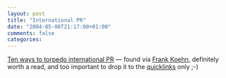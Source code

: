 ```yaml
---
layout: post
title: "International PR"
date: "2004-05-08T21:17:00+01:00"
comments: false
categories: 
---
```


<p><a href="http://johnporcaro.typepad.com/blog/2004/05/ten_ways_to_tor.html">Ten ways to torpedo international PR</a> &#8212; found via <a href="http://www.gadgetguy.de/archives/000805.php">Frank Koehn</a>, definitely worth a read, and too important to drop it to the <a href="/blog/st/cat_quicklinks.html">quicklinks</a> only ;-)</p>


